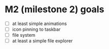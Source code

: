 # M2 (milestone 2) goals
- [ ] at least simple animations
- [ ] icon pinning to taskbar
- [ ] file system
- [ ] at least a simple file explorer
